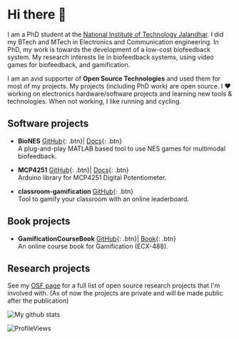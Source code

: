 <!--
**kulbhushanchand/kulbhushanchand** is a ✨ _special_ ✨ repository because its `README.md` (this file) appears on your GitHub profile.

Here are some ideas to get you started:

- 🔭 I’m currently working on ...
- 🌱 I’m currently learning ...
- 👯 I’m looking to collaborate on ...
- 🤔 I’m looking for help with ...
- 💬 Ask me about ...
- 📫 How to reach me: ...
- 😄 Pronouns: ...
- ⚡ Fun fact: ...
-->

# Hi there 👋

I am a PhD student at the [National Institute of Technology Jalandhar](https://www.nitj.ac.in/). I did my BTech and MTech in Electronics and Communication engineering. In PhD, my work is towards the development of a low-cost biofeedback system. My research interests lie in biofeedback systems, using video games for biofeedback, and gamification.

I am an avid supporter of **Open Source Technologies** and used them for most of my projects. My projects (including PhD work) are open source. I ❤️ working on electronics hardware/software projects and learning new tools & technologies. When not working, I like running and cycling.  


## Software projects

- **BioNES** 
[<i class="fab fa-fw fa-github" aria-hidden="true"></i> GitHub](https://github.com/kulbhushanchand/BioNES){: .btn}|
[<i class="fas fa-book" aria-hidden="true"></i> Docs](https://kulbhushanchand.github.io/BioNES/){: .btn}    
A plug-and-play MATLAB based tool to use NES games for multimodal biofeedback.

- **MCP4251** 
[<i class="fab fa-fw fa-github" aria-hidden="true"></i> GitHub](https://github.com/kulbhushanchand/MCP4251){: .btn}|
[<i class="fas fa-book" aria-hidden="true"></i> Docs](https://kulbhushanchand.github.io/MCP4251/){: .btn}    
Arduino library for MCP4251 Digital Potentiometer.

- **classroom-gamification** 
[<i class="fab fa-fw fa-github" aria-hidden="true"></i> GitHub](https://github.com/kulbhushanchand/classroom-gamification){: .btn}  
Tool to gamify your classroom with an online leaderboard.


## Book projects

- **GamificationCourseBook** 
[<i class="fab fa-fw fa-github" aria-hidden="true"></i> GitHub](https://github.com/kulbhushanchand/GamificationCourseBook){: .btn}|
[<i class="fas fa-book-open" aria-hidden="true"></i> Book](https://kulbhushanchand.github.io/GamificationCourseBook/){: .btn}    
An online course book for Gamification (ECX-488).


## Research projects

See my [OSF page](https://osf.io/wxqdj) for a full list of open source research projects that I'm involved with. (As of now the projects are private and will be made public after the publication)

  
![My github stats](https://github-readme-stats.vercel.app/api?username=kulbhushanchand&count_private=true&show_icons=true) 

![ProfileViews](https://views.whatilearened.today/views/github/kulbhushanchand/kulbhushanchand.svg)

